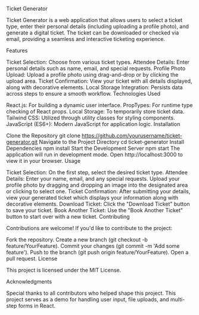 Ticket Generator

Ticket Generator is a web application that allows users to select a ticket type, enter their personal details (including uploading a profile photo), and generate a digital ticket. The ticket can be downloaded or checked via email, providing a seamless and interactive ticketing experience.

Features

Ticket Selection: Choose from various ticket types.
Attendee Details: Enter personal details such as name, email, and special requests.
Profile Photo Upload: Upload a profile photo using drag-and-drop or by clicking the upload area.
Ticket Confirmation: View your ticket with all details displayed, along with decorative elements.
Local Storage Integration: Persists data across steps to ensure a smooth workflow.
Technologies Used

React.js: For building a dynamic user interface.
PropTypes: For runtime type checking of React props.
Local Storage: To temporarily store ticket data.
Tailwind CSS: Utilized through utility classes for styling components.
JavaScript (ES6+): Modern JavaScript for application logic.
Installation

Clone the Repository
git clone https://github.com/yourusername/ticket-generator.git
Navigate to the Project Directory
cd ticket-generator
Install Dependencies
npm install
Start the Development Server
npm start
The application will run in development mode. Open http://localhost:3000 to view it in your browser.
Usage

Ticket Selection:
On the first step, select the desired ticket type.
Attendee Details:
Enter your name, email, and any special requests. Upload your profile photo by dragging and dropping an image into the designated area or clicking to select one.
Ticket Confirmation:
After submitting your details, view your generated ticket which displays your information along with decorative elements.
Download Ticket: Click the "Download Ticket" button to save your ticket.
Book Another Ticket: Use the "Book Another Ticket" button to start over with a new ticket.
Contributing

Contributions are welcome! If you'd like to contribute to the project:

Fork the repository.
Create a new branch (git checkout -b feature/YourFeature).
Commit your changes (git commit -m 'Add some feature').
Push to the branch (git push origin feature/YourFeature).
Open a pull request.
License

This project is licensed under the MIT License.

Acknowledgments

Special thanks to all contributors who helped shape this project.
This project serves as a demo for handling user input, file uploads, and multi-step forms in React.
